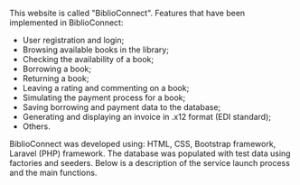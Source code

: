 This website is called "BiblioConnect". Features that have been implemented in BiblioConnect:
- User registration and login;
- Browsing available books in the library;
- Checking the availability of a book;
- Borrowing a book;
- Returning a book;
- Leaving a rating and commenting on a book;
- Simulating the payment process for a book;
- Saving borrowing and payment data to the database;
- Generating and displaying an invoice in .x12 format (EDI standard);
- Others.
  
BiblioConnect was developed using: HTML, CSS, Bootstrap framework, Laravel (PHP) framework. The database was populated with test data using factories and seeders. Below is a description of the service launch process and the main functions.
